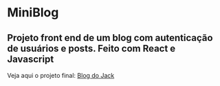 # MiniBlog
## Projeto front end de um blog com autenticação de usuários e posts. Feito com React e Javascript
Veja aqui o projeto final: [Blog do Jack](https://blogdojack.netlify.app)
